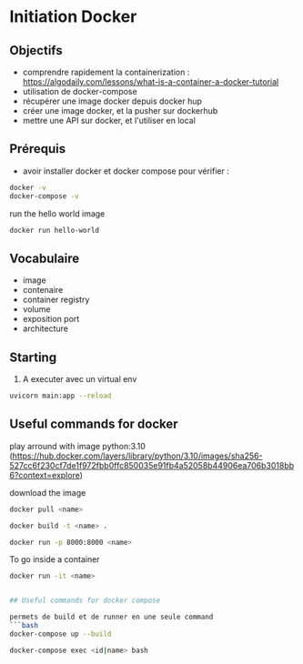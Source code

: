 # Initiation Docker 

## Objectifs
- comprendre rapidement la containerization : https://algodaily.com/lessons/what-is-a-container-a-docker-tutorial
- utilisation de docker-compose
- récupérer une image docker depuis docker hup
- créer une image docker, et la pusher sur dockerhub
- mettre une API sur docker, et l'utiliser en local

## Prérequis
- avoir installer docker et docker compose
pour vérifier : 
```bash
docker -v
docker-compose -v
```
run the hello world image
```bash
docker run hello-world
```
## Vocabulaire
- image
- contenaire
- container registry
- volume
- exposition port
- architecture

## Starting

1. A executer avec un virtual env
```bash
uvicorn main:app --reload
```

## Useful commands for docker
play arround with image python:3.10 (https://hub.docker.com/layers/library/python/3.10/images/sha256-527cc6f230cf7de1f972fbb0ffc850035e91fb4a52058b44906ea706b3018bb6?context=explore)

download the image
```bash
docker pull <name>
```

```bash
docker build -t <name> .
```

```bash
docker run -p 8000:8000 <name>
```
To go inside a container
```bash
docker run -it <name>
```

```bash

## Useful commands for docker compose

permets de build et de runner en une seule command
```bash
docker-compose up --build
```

```bash
docker-compose exec <id|name> bash
```
